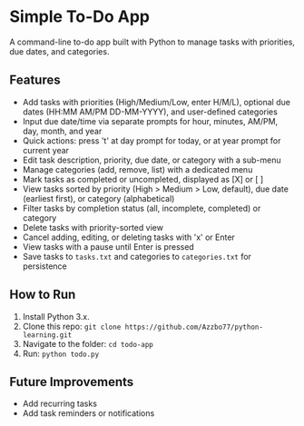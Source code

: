 # Simple To-Do App
A command-line to-do app built with Python to manage tasks with priorities, due dates, and categories.

## Features
- Add tasks with priorities (High/Medium/Low, enter H/M/L), optional due dates (HH:MM AM/PM DD-MM-YYYY), and user-defined categories
- Input due date/time via separate prompts for hour, minutes, AM/PM, day, month, and year
- Quick actions: press 't' at day prompt for today, or at year prompt for current year
- Edit task description, priority, due date, or category with a sub-menu
- Manage categories (add, remove, list) with a dedicated menu
- Mark tasks as completed or uncompleted, displayed as [X] or [ ]
- View tasks sorted by priority (High > Medium > Low, default), due date (earliest first), or category (alphabetical)
- Filter tasks by completion status (all, incomplete, completed) or category
- Delete tasks with priority-sorted view
- Cancel adding, editing, or deleting tasks with 'x' or Enter
- View tasks with a pause until Enter is pressed
- Save tasks to `tasks.txt` and categories to `categories.txt` for persistence

## How to Run
1. Install Python 3.x.
2. Clone this repo: `git clone https://github.com/Azzbo77/python-learning.git`
3. Navigate to the folder: `cd todo-app`
4. Run: `python todo.py`

## Future Improvements
- Add recurring tasks
- Add task reminders or notifications